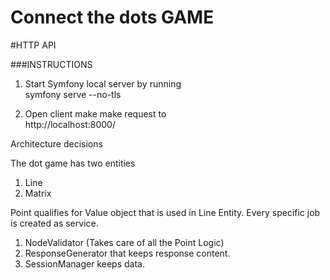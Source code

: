 # Connect the dots GAME

#HTTP API 

###INSTRUCTIONS

1. Start Symfony local server by running <br>
symfony serve --no-tls

2. Open client make make request to <br>
http://localhost:8000/

Architecture decisions

The dot game has two entities <br>
1. Line
2. Matrix

Point qualifies for Value object that is used in Line Entity.
Every specific job is created as service.
1. NodeValidator (Takes care of all the Point Logic)
2. ResponseGenerator that keeps response content.
3. SessionManager keeps data.